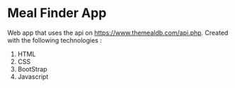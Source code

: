 # Meal Finder App
Web app that uses the api on https://www.themealdb.com/api.php. Created with the following technologies :
1. HTML
2. CSS
3. BootStrap
4. Javascript